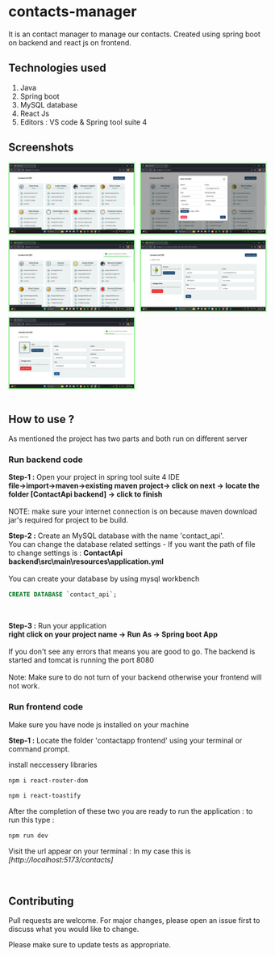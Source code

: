 # contacts-manager
It is an contact manager to manage our contacts. Created using spring boot on backend and react js on frontend.

## Technologies used
   1. Java
   2. Spring boot
   3. MySQL database
   4. React Js
   5. Editors : VS code & Spring tool suite 4

## Screenshots

<div style="display: flex;flex-direction: column; grid-gap: 10px;">
    <div style="display: flex; grid-gap: 10px;">
        <img src="screenshots/1.png" alt="screenshots" width="49%" style="border: 2px solid lightgreen"/>
        <img src="screenshots/2.png" alt="screenshots" width="49%" style="border: 2px solid lightgreen"/>
    </div>
    <div style="display: flex; grid-gap: 10px;">
        <img src="screenshots/3.png" alt="screenshots" width="49%" style="border: 2px solid lightgreen"/>
        <img src="screenshots/4.png" alt="screenshots" width="49%" style="border: 2px solid lightgreen"/>
    </div>
      <div style="display: flex; grid-gap: 10px;">
        <img src="screenshots/5.png" alt="screenshots" width="49%" style="border: 2px solid lightgreen"/>
    </div>
</div>
<br>

## How to use ?
  As mentioned the project has two parts and both run on different server

### Run backend code
    
 <b>Step-1 :</b> Open your project in spring tool suite 4 IDE <br>
   <b>file->import->maven->existing maven project-> click on next -> locate the folder [ContactApi backend] -> click to finish</b>
   <br><br>
   NOTE: make sure your internet connection is on because maven download jar's required for project to be build.

 <b>Step-2 :</b> Create an MySQL database with the name 'contact_api'.<br>
  You can change the database related settings - If you want the path of file to change settings is : <b> ContactApi backend\src\main\resources\application.yml</b><br><br>
   You can create your database by using mysql workbench 

```sql
CREATE DATABASE `contact_api`;
```
   <br>
   
 <b>Step-3 :</b> Run your application <br>
   <b>right click on your project name -> Run As -> Spring boot App</b>
   <br><br>
   If you don't see any errors that means you are good to go. The backend is started and tomcat is running the port 8080
    <br><br>
   Note: Make sure to do not turn of your backend otherwise your frontend will not work.

### Run frontend code
 Make sure you have node js installed on your machine 


 <b>Step-1 :</b> Locate the folder 'contactapp frontend' using your terminal or command prompt.<br>
   
   install neccessery libraries 

```sh
npm i react-router-dom
```
```sh
npm i react-toastify
```
After the completion of these two you are ready to run the application : to run this type : 
```sh
npm run dev
```
Visit the url appear on your terminal : In my case this is <i>[http://localhost:5173/contacts]</i>

   <br>
   
## Contributing

Pull requests are welcome. For major changes, please open an issue first
to discuss what you would like to change.

Please make sure to update tests as appropriate.
